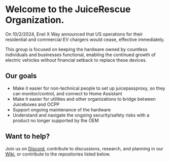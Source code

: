 # Welcome to the JuiceRescue Organization.

On 10/2/2024, Enel X Way announced that US operations for their residential and commercial EV chargers would cease, effective immediately.

This group is focused on keeping the hardware owned by countless individuals and businesses functional, enabling the continued growth of electric vehicles without financial setback to replace these devices.

## Our goals

* Make it easier for non-technical people to set up juicepassproxy, so they can monitor/control, and connect to Home Assistant
* Make it easier for utilities and other organizations to bridge between Juiceboxes and OCPP
* Support ongoing maintenance of the hardware
* Understand and navigate the ongoing security/safety risks with a product no longer supported by the OEM

## Want to help? 

Join us on [Discord](https://discord.gg/rBgbGZsA), contribute to discussions, research, and planning in our [Wiki](https://github.com/JuiceRescue/JuiceboxRescueWiki/wiki), or contribute to the repositories listed below.

